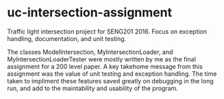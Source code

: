 # uc-intersection-assignment
Traffic light intersection project for SENG201 2016. Focus on exception handling, documentation, and unit testing.

The classes ModelIntersection, MyIntersectionLoader, and MyIntersectionLoaderTester were mostly written by me as the final assignment for a 200 level paper. A key takehome message from this assignment was the value of unit testing and exception handling. The time taken to impliment these features saved greatly on debugging in the long run, and add to the maintability and usability of the program.